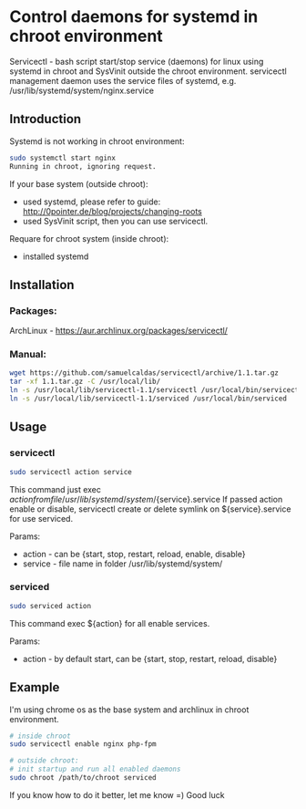Control daemons for systemd in chroot environment
=====================

Servicectl - bash script start/stop service (daemons) for linux using systemd in chroot and SysVinit outside the chroot environment.
servicectl management daemon uses the service files of systemd, e.g. /usr/lib/systemd/system/nginx.service

Introduction
---

Systemd is not working in chroot environment:
```bash
sudo systemctl start nginx
Running in chroot, ignoring request.
```
If your base system (outside chroot):
* used systemd, please refer to guide: http://0pointer.de/blog/projects/changing-roots
* used SysVinit script, then you can use servicectl.

Requare for chroot system (inside chroot):
* installed systemd

Installation
---

### Packages:
ArchLinux - https://aur.archlinux.org/packages/servicectl/
### Manual:
```bash
wget https://github.com/samuelcaldas/servicectl/archive/1.1.tar.gz
tar -xf 1.1.tar.gz -C /usr/local/lib/
ln -s /usr/local/lib/servicectl-1.1/servicectl /usr/local/bin/servicectl
ln -s /usr/local/lib/servicectl-1.1/serviced /usr/local/bin/serviced
```

Usage
---
### servicectl
```bash
sudo servicectl action service
```
This command just exec ${action} from file /usr/lib/systemd/system/${service}.service
If passed action enable or disable, servicectl create or delete symlink on ${service}.service for use serviced.

Params:
* action - can be {start, stop, restart, reload, enable, disable}
* service - file name in folder /usr/lib/systemd/system/

### serviced
```bash
sudo serviced action
```
This command exec ${action} for all enable services.

Params:
* action - by default start, can be {start, stop, restart, reload, disable}

Example
---
I'm using chrome os as the base system and archlinux in chroot environment.
```bash
# inside chroot
sudo servicectl enable nginx php-fpm

# outside chroot: 
# init startup and run all enabled daemons
sudo chroot /path/to/chroot serviced
```

If you know how to do it better, let me know =) 
Good luck
